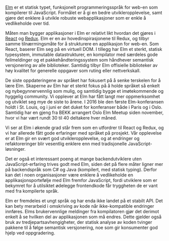 [Elm](http://elm-lang.org/) er et statisk typet, funksjonelt programmeringsspråk for web-en som kompilerer til JavaScript. Formålet er å gi en bedre utvikleropplevelse, samt gjøre det enklere å utvikle robuste webapplikasjoner som er enkle å vedlikeholde over tid.

Måten man bygger applikasjoner i Elm er relativt likt hvordan det gjøres i [React](https://radar.bekk.no/tech2017/frontend-og-mobil/react) og [Redux](https://radar.bekk.no/tech2017/frontend-og-mobil/redux). Elm er en av hovedinspirasjonene til Redux, og tilbyr samme tilnærmingsmåte for å strukturere en applikasjon for web-en. Som React, baserer Elm seg på en virtuell DOM. I tillegg har Elm et sterkt, statisk typesystem, immutable datastrukturer, en kompilator med særdeles gode feilmeldinger og et pakkehåndteringssystem som håndhever semantisk versjonering av alle biblioteker. Samtidig tilbyr Elm offisielle biblioteker av høy kvalitet for generelle oppgaver som ruting eller nettverkskall.

De siste oppdateringene av språket har fokusert på å senke terskelen for å lære Elm. Skaperne av Elm har et sterkt fokus på å holde språket så enkelt og nybegynnervennlig som mulig, og samtidig bygge et imøtekommende og hyggelig community. Vi opplever at Elm har fått langt mer oppmerksomhet og utviklet seg mye de siste to årene. I 2016 ble den første Elm-konferansen holdt i St. Louis, og i juni er det duket for konferanser både i Paris og i Oslo. Samtidig har en gjeng fra BEKK arrangert Oslo Elm Meetup siden november, hvor vi har vært rundt 30 til 40 deltakere hver måned.

Vi ser at Elm i økende grad står frem som en utfordrer til React og Redux, og vi har allerede fått gode erfaringer med språket på prosjekt. Vår opplevelse er at Elm gir en svært god utvikleropplevelse, og at endringer og refaktoreringer blir vesentlig enklere enn med tradisjonelle JavaScript-løsninger.

Det er også et interessant poeng at mange backendutviklere uten JavaScript-erfaring trives godt med Elm, siden det på flere måter ligner mer på backendspråk som C# og Java (kompilert, med statisk typing). Derfor kan det i noen organisasjoner være enklere å vedlikeholde en applikasjonsportefølje med Elm fremfor JavaScript, fordi utviklere som er bekymret for å utilsiktet ødelegge frontendkode får tryggheten de er vant med fra kompilerte språk.

Elm er fremdeles et ungt språk og har enda ikke landet på et stabilt API. Det kan bety merarbeid i omskriving av kode når ikke-kompatible endringer innføres. Elms brukervennlige meldinger fra kompilatoren gjør det derimot enkelt å se hvilken del av applikasjonen som må endres. Dette gjelder også bruk av tredjepartsavhengigheter, der statisk analyse av koden tvinger pakkene til å følge semantisk versjonering, noe som gir konsumenter god hjelp ved oppgradering.